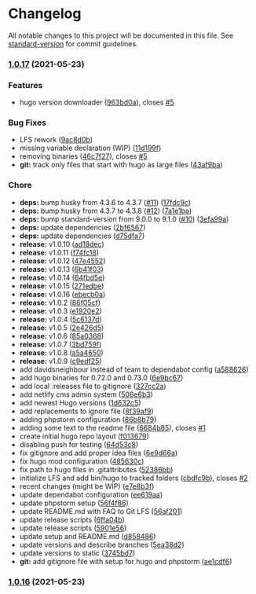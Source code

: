 # Changelog

All notable changes to this project will be documented in this file. See [standard-version](https://github.com/conventional-changelog/standard-version) for commit guidelines.

### [1.0.17](https://github.com/dnb-hugo/asylum/compare/v1.0.0...v1.0.17) (2021-05-23)


### Features

* hugo version downloader ([963bd0a](https://github.com/dnb-hugo/asylum/commit/963bd0a8d355539394a14945904280efc285cee2)), closes [#5](https://github.com/dnb-hugo/asylum/issues/5)


### Bug Fixes

* LFS rework ([9ac8d0b](https://github.com/dnb-hugo/asylum/commit/9ac8d0bb7b44fb606de27075083e288e6d2bff73))
* missing variable declaration (WIP) ([11d199f](https://github.com/dnb-hugo/asylum/commit/11d199f1b333d9a82857717e4ac188eb1239d72e))
* removing binaries ([46c7f27](https://github.com/dnb-hugo/asylum/commit/46c7f27dde1de5a6721fb13fec52c2cfca263455)), closes [#5](https://github.com/dnb-hugo/asylum/issues/5)
* **git:** track only files that start with hugo as large files ([43af9ba](https://github.com/dnb-hugo/asylum/commit/43af9ba882f94027bcfe8499cd90c53972709f65))


### Chore

* **deps:** bump husky from 4.3.6 to 4.3.7 ([#11](https://github.com/dnb-hugo/asylum/issues/11)) ([17fdc9c](https://github.com/dnb-hugo/asylum/commit/17fdc9cd3294aa2913678ecd5c0590cfdfd5c8df))
* **deps:** bump husky from 4.3.7 to 4.3.8 ([#12](https://github.com/dnb-hugo/asylum/issues/12)) ([7a1e1ba](https://github.com/dnb-hugo/asylum/commit/7a1e1ba8dbea6d3ec071f8d01787edf3a7f3cdb6))
* **deps:** bump standard-version from 9.0.0 to 9.1.0 ([#10](https://github.com/dnb-hugo/asylum/issues/10)) ([3efa99a](https://github.com/dnb-hugo/asylum/commit/3efa99a6a435de1a15f8c1fbfea29da64fa4fa79))
* **deps:** update dependencies ([2bf6567](https://github.com/dnb-hugo/asylum/commit/2bf6567bcba8d086a8939040155fa183b5adcf73))
* **deps:** update dependencies ([d75dfa7](https://github.com/dnb-hugo/asylum/commit/d75dfa79afcc201fbd23a825741bd78abcdbffdb))
* **release:** v1.0.10 ([ad18dec](https://github.com/dnb-hugo/asylum/commit/ad18decf8c9eb05515abe4bf01f982450981b358))
* **release:** v1.0.11 ([f74fc18](https://github.com/dnb-hugo/asylum/commit/f74fc18dc9cdee7a4dbc7e387942c2b5368751f9))
* **release:** v1.0.12 ([47e4552](https://github.com/dnb-hugo/asylum/commit/47e4552142ea4e8d33d13e385b7c742e99c02ff2))
* **release:** v1.0.13 ([6b41f03](https://github.com/dnb-hugo/asylum/commit/6b41f03697e06c99ec5a9fc6b8be10e11c1ecc94))
* **release:** v1.0.14 ([64fbd5e](https://github.com/dnb-hugo/asylum/commit/64fbd5e62eefe22be06e9f96cdf37cca4323106f))
* **release:** v1.0.15 ([271edbe](https://github.com/dnb-hugo/asylum/commit/271edbecccba074d76dbf0aaf97d3ef83057470e))
* **release:** v1.0.16 ([ebecb0a](https://github.com/dnb-hugo/asylum/commit/ebecb0afbd1cfa5795185ea8125635e2b2cf5704))
* **release:** v1.0.2 ([86f05cf](https://github.com/dnb-hugo/asylum/commit/86f05cf92e4f55c8457a1713abe1df667a4528c3))
* **release:** v1.0.3 ([e1920e2](https://github.com/dnb-hugo/asylum/commit/e1920e2583dde1799eaa694188ad0312982f7f1d))
* **release:** v1.0.4 ([5c6137d](https://github.com/dnb-hugo/asylum/commit/5c6137d343b6bd6e6f880a6b4782f4d18a056e84))
* **release:** v1.0.5 ([2e426d5](https://github.com/dnb-hugo/asylum/commit/2e426d513987d0c522e726de90c59c1a2812507c))
* **release:** v1.0.6 ([85a0368](https://github.com/dnb-hugo/asylum/commit/85a036830ca3bf9f52672b82fd2d3df4b15d7951))
* **release:** v1.0.7 ([3bd759f](https://github.com/dnb-hugo/asylum/commit/3bd759fd5d5699d546c6a9f167a27cdce8ca9a23))
* **release:** v1.0.8 ([a5a4650](https://github.com/dnb-hugo/asylum/commit/a5a4650003a544806d085e2c1efe0579a11d7a12))
* **release:** v1.0.9 ([c9edf25](https://github.com/dnb-hugo/asylum/commit/c9edf25963b773d4fddc45e64ce9f8c29965dc8b))
* add davidsneighbour instead of team to dependabot config ([a588626](https://github.com/dnb-hugo/asylum/commit/a588626977042d3a51d3b0396e370e0d2d23f73f))
* add hugo binaries for 0.72.0 and 0.73.0 ([6e9bc67](https://github.com/dnb-hugo/asylum/commit/6e9bc6756c0b6ffcca140e13da713f8a2270ca9d))
* add local .releases file to gitignore ([327cc2a](https://github.com/dnb-hugo/asylum/commit/327cc2ab47957359abcb04cd6ff12b1c527b577d))
* add netlify cms admin system ([506e6b3](https://github.com/dnb-hugo/asylum/commit/506e6b34e40f623b29d012a57c99ad5f5877c051))
* add newest Hugo versions ([1d632c5](https://github.com/dnb-hugo/asylum/commit/1d632c5fb2b1250017d4645665846ae9c33c0525))
* add replacements to ignore file ([8f39af9](https://github.com/dnb-hugo/asylum/commit/8f39af9178e2f71a06e3791fac22a9af8ae15431))
* adding phpstorm configuration ([86b8b79](https://github.com/dnb-hugo/asylum/commit/86b8b7900d9a775cec36bb54051b06cbc498906e))
* adding some text to the readme file ([6684b85](https://github.com/dnb-hugo/asylum/commit/6684b856c26e1c80a9dcbe13260262dff4434cb0)), closes [#1](https://github.com/dnb-hugo/asylum/issues/1)
* create initial hugo repo layout ([f013679](https://github.com/dnb-hugo/asylum/commit/f01367968696f2c617dde8ce990cf5195e11a455))
* disabling push for testing ([64d53c8](https://github.com/dnb-hugo/asylum/commit/64d53c85e1e8fe7fd496876c7a5b2ab4ad7a9c0b))
* fix gitignore and add proper idea files ([6e9d66a](https://github.com/dnb-hugo/asylum/commit/6e9d66a63a61408418d5e5f3c1fdf7928be360e5))
* fix hugo mod configuration ([485630c](https://github.com/dnb-hugo/asylum/commit/485630c7f4c83ce62dc5d5abe1cd9df06277821c))
* fix path to hugo files in .gitattributes ([52386bb](https://github.com/dnb-hugo/asylum/commit/52386bbb1ea942bd1490b8cff2ac63ce224aba70))
* initialize LFS and add bin/hugo to tracked folders ([cbdfc9b](https://github.com/dnb-hugo/asylum/commit/cbdfc9b83c40880a18211b18f75cb52953771210)), closes [#2](https://github.com/dnb-hugo/asylum/issues/2)
* recent changes (might be WIP) ([e7e8b3f](https://github.com/dnb-hugo/asylum/commit/e7e8b3f0577ee223ddadfbceb86a55708862afaf))
* update dependabot configuration ([ee619aa](https://github.com/dnb-hugo/asylum/commit/ee619aab27280da522089dd9ae64de1e3ed764f6))
* update phpstorm setup ([56f4f86](https://github.com/dnb-hugo/asylum/commit/56f4f869d660bf45a509760fe5d5771118df07d1))
* update README.md with FAQ to Git LFS ([56af201](https://github.com/dnb-hugo/asylum/commit/56af201f45f8dd39e89ff568481a0525ff7e18e6))
* update release scripts ([6ffa04b](https://github.com/dnb-hugo/asylum/commit/6ffa04b5b877b29cbc6d4e8e7fe0d8ee048c8629))
* update release scripts ([5901e56](https://github.com/dnb-hugo/asylum/commit/5901e5676db788f40df1f1f90d640cc0539fd143))
* update setup and README.md ([d858486](https://github.com/dnb-hugo/asylum/commit/d858486953dcecad84a2c9d2136b96c03ab17924))
* update versions and describe branches ([5ea38d2](https://github.com/dnb-hugo/asylum/commit/5ea38d2de7b11c96a8cce08d6c8e6d88b1d594e8))
* update versions to static ([3745bd7](https://github.com/dnb-hugo/asylum/commit/3745bd7e176570c4daaad7e78cb6ba94a6d8f300))
* **git:** add gitignore file with setup for hugo and phpstorm ([ae1cdf6](https://github.com/dnb-hugo/asylum/commit/ae1cdf6b5aa520aed29fe98d26e872a847c32042))

### [1.0.16](https://github.com/dnb-hugo/asylum/compare/v1.0.15...v1.0.16) (2021-05-23)
